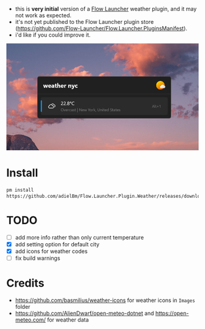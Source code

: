 - this is **very initial** version of a [Flow Launcher](https://github.com/Flow-Launcher/Flow.Launcher) weather plugin, and it may not work as expected.
- it's not yet published to the Flow Launcher plugin store (https://github.com/Flow-Launcher/Flow.Launcher.PluginsManifest). 
- i'd like if you could improve it. 

![](screenshot.png)

# Install 

```
pm install https://github.com/adielBm/Flow.Launcher.Plugin.Weather/releases/download/v1.0.0/Flow.Launcher.Plugin.Weather.zip
```

# TODO

- [ ] add more info rather than only current temperature
- [x] add setting option for default city
- [x] add icons for weather codes
- [ ] fix build warnings

# Credits

- https://github.com/basmilius/weather-icons for weather icons in `Images` folder
- https://github.com/AlienDwarf/open-meteo-dotnet and https://open-meteo.com/ for weather data 

